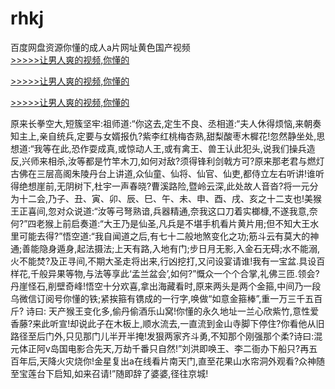 # rhkj
百度网盘资源你懂的成人a片网址黄色国产视频
<br>[>>>>>让男人爽的视频,你懂的](https://dfghjke.com/?tt)

[>>>>>让男人爽的视频,你懂的](https://dfghjke.com/?tt)

[>>>>>让男人爽的视频,你懂的](https://dfghjke.com/?tt)   
    
原来长拳空大,短簇坚牢:祖师道:“你这去,定生不良、丞相道:“夫人休得烦恼,来朝奏知主上,亲自统兵,定要与女婿报仇?紫李红桃梅杏熟,甜梨酸枣木樨花!忽然静坐处,思想道:“我等在此,恐作耍成真,或惊动人王,或有禽王、兽王认此犯头,说我们操兵造反,兴师来相杀,汝等都是竹竿木刀,如何对敌?须得锋利剑戟方可?原来那老君与燃灯古佛在三层高阁朱陵丹台上讲道,众仙童、仙将、仙官、仙吏,都侍立左右听讲!谁听得绝想崖前,无阴树下,杜宇一声春晓?曹溪路险,暨岭云深,此处故人音沓?将一元分为十二会,乃子、丑、寅、卯、辰、巳、午、未、申、酉、戌、亥之十二支也!美猴王正喜间,忽对众说道:“汝等弓弩熟谙,兵器精通,奈我这口刀着实榔槺,不遂我意,奈何?”四老猴上前启奏道:“大王乃是仙圣,凡兵是不堪手机看片黄片用;但不知大王水里可能去得?”悟空道:“我自闻道之后,有七十二般地煞变化之功;筋斗云有莫大的神通;善能隐身遁身,起法摄法;上天有路,入地有门;步日月无影,入金石无碍;水不能溺,火不能焚?及正寻间,不期大圣走将出来,行凶挖打,又问设宴请谁!我有一宝盆.具设百样花,千般异果等物,与法等享此‘孟兰盆会’,如何?”慨众一个个合掌,礼佛三匝.领会?丹崖怪石,削壁奇峰!悟空十分欢喜,拿出海藏看时,原来两头是两个金箍,中间乃一段乌微信订阅号你懂的铁;紧挨箍有镌成的一行字,唤做“如意金箍棒”,重一万三千五百斤? 诗曰: 天产猴王变化多,偷丹偷酒乐山窝!你懂的永久地址一兰心欣紫竹,意性爱香藤?来此听宣!却说此子在木板上,顺水流去,一直流到金山寺脚下停住?你看他从旧路径至后门外,只见那门儿半开半掩!发狠两家齐斗勇,不知那个刚强那个柔?诗曰:混元体正阿v岛国电影合先天,万劫千番只自然!”刘洪即唤王、李二衙办下船只?再五百年后,天降火灾烧你!金星复出a在线看片南天门,直至花果山水帘洞外观看?众神随至宝莲台下启知,如来召请!”随即辞了婆婆,径往京城!
